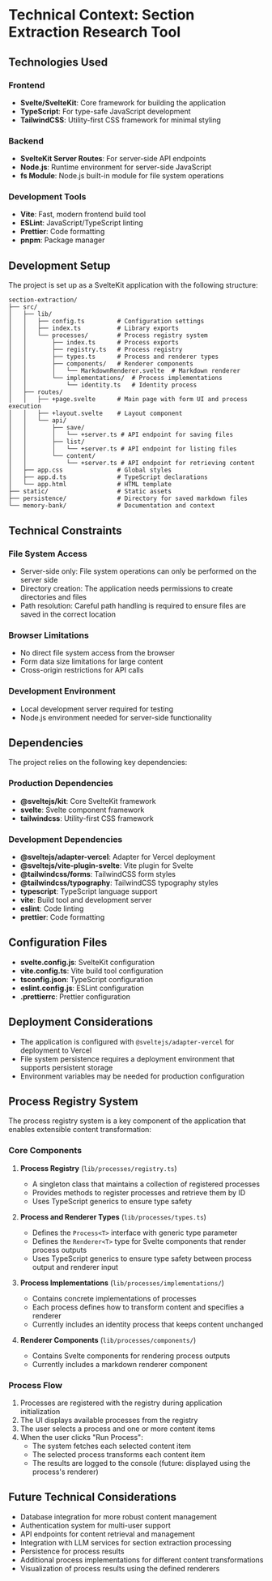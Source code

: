 # Technical Context: Section Extraction Research Tool

## Technologies Used

### Frontend
- **Svelte/SvelteKit**: Core framework for building the application
- **TypeScript**: For type-safe JavaScript development
- **TailwindCSS**: Utility-first CSS framework for minimal styling

### Backend
- **SvelteKit Server Routes**: For server-side API endpoints
- **Node.js**: Runtime environment for server-side JavaScript
- **fs Module**: Node.js built-in module for file system operations

### Development Tools
- **Vite**: Fast, modern frontend build tool
- **ESLint**: JavaScript/TypeScript linting
- **Prettier**: Code formatting
- **pnpm**: Package manager

## Development Setup
The project is set up as a SvelteKit application with the following structure:

```
section-extraction/
├── src/
│   ├── lib/
│   │   ├── config.ts         # Configuration settings
│   │   ├── index.ts          # Library exports
│   │   └── processes/        # Process registry system
│   │       ├── index.ts      # Process exports
│   │       ├── registry.ts   # Process registry
│   │       ├── types.ts      # Process and renderer types
│   │       ├── components/   # Renderer components
│   │       │   └── MarkdownRenderer.svelte  # Markdown renderer
│   │       └── implementations/  # Process implementations
│   │           └── identity.ts   # Identity process
│   ├── routes/
│   │   ├── +page.svelte      # Main page with form UI and process execution
│   │   ├── +layout.svelte    # Layout component
│   │   └── api/
│   │       ├── save/
│   │       │   └── +server.ts # API endpoint for saving files
│   │       ├── list/
│   │       │   └── +server.ts # API endpoint for listing files
│   │       └── content/
│   │           └── +server.ts # API endpoint for retrieving content
│   ├── app.css               # Global styles
│   ├── app.d.ts              # TypeScript declarations
│   └── app.html              # HTML template
├── static/                   # Static assets
├── persistence/              # Directory for saved markdown files
└── memory-bank/              # Documentation and context
```

## Technical Constraints

### File System Access
- Server-side only: File system operations can only be performed on the server side
- Directory creation: The application needs permissions to create directories and files
- Path resolution: Careful path handling is required to ensure files are saved in the correct location

### Browser Limitations
- No direct file system access from the browser
- Form data size limitations for large content
- Cross-origin restrictions for API calls

### Development Environment
- Local development server required for testing
- Node.js environment needed for server-side functionality

## Dependencies
The project relies on the following key dependencies:

### Production Dependencies
- **@sveltejs/kit**: Core SvelteKit framework
- **svelte**: Svelte component framework
- **tailwindcss**: Utility-first CSS framework

### Development Dependencies
- **@sveltejs/adapter-vercel**: Adapter for Vercel deployment
- **@sveltejs/vite-plugin-svelte**: Vite plugin for Svelte
- **@tailwindcss/forms**: TailwindCSS form styles
- **@tailwindcss/typography**: TailwindCSS typography styles
- **typescript**: TypeScript language support
- **vite**: Build tool and development server
- **eslint**: Code linting
- **prettier**: Code formatting

## Configuration Files
- **svelte.config.js**: SvelteKit configuration
- **vite.config.ts**: Vite build tool configuration
- **tsconfig.json**: TypeScript configuration
- **eslint.config.js**: ESLint configuration
- **.prettierrc**: Prettier configuration

## Deployment Considerations
- The application is configured with `@sveltejs/adapter-vercel` for deployment to Vercel
- File system persistence requires a deployment environment that supports persistent storage
- Environment variables may be needed for production configuration

## Process Registry System

The process registry system is a key component of the application that enables extensible content transformation:

### Core Components

1. **Process Registry** (`lib/processes/registry.ts`)
   - A singleton class that maintains a collection of registered processes
   - Provides methods to register processes and retrieve them by ID
   - Uses TypeScript generics to ensure type safety

2. **Process and Renderer Types** (`lib/processes/types.ts`)
   - Defines the `Process<T>` interface with generic type parameter
   - Defines the `Renderer<T>` type for Svelte components that render process outputs
   - Uses TypeScript generics to ensure type safety between process output and renderer input

3. **Process Implementations** (`lib/processes/implementations/`)
   - Contains concrete implementations of processes
   - Each process defines how to transform content and specifies a renderer
   - Currently includes an identity process that keeps content unchanged

4. **Renderer Components** (`lib/processes/components/`)
   - Contains Svelte components for rendering process outputs
   - Currently includes a markdown renderer component

### Process Flow

1. Processes are registered with the registry during application initialization
2. The UI displays available processes from the registry
3. The user selects a process and one or more content items
4. When the user clicks "Run Process":
   - The system fetches each selected content item
   - The selected process transforms each content item
   - The results are logged to the console (future: displayed using the process's renderer)

## Future Technical Considerations
- Database integration for more robust content management
- Authentication system for multi-user support
- API endpoints for content retrieval and management
- Integration with LLM services for section extraction processing
- Persistence for process results
- Additional process implementations for different content transformations
- Visualization of process results using the defined renderers
